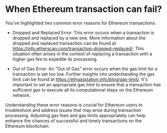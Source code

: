 # When Ethereum transaction can fail?

You've highlighted two common error reasons for Ethereum transactions:

- Dropped and Replaced Error:
This error occurs when a transaction is dropped and replaced by a new one.
More information about the dropped and replaced transaction can be found at https://info.etherscan.com/transaction-dropped-replaced/.
This situation often arises in the context of replacing a transaction with a higher gas fee to expedite its processing.

- Out of Gas Error:
An "Out of Gas" error occurs when the gas limit for a transaction is set too low.
Further insights into understanding the gas limit can be found at https://ethgasstation.info/blog/gas-limit/.
It's important to set an appropriate gas limit to ensure that a transaction has sufficient gas to execute all its computational steps on the Ethereum network.

Understanding these error reasons is crucial for Ethereum users to troubleshoot and address issues that may arise during transaction processing. Adjusting gas fees and gas limits appropriately can help enhance the chances of successful and timely transactions on the Ethereum blockchain.
